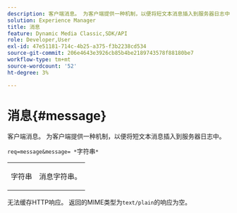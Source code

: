```yaml
---
description: 客户端消息。 为客户端提供一种机制，以便将短文本消息插入到服务器日志中。
solution: Experience Manager
title: 消息
feature: Dynamic Media Classic,SDK/API
role: Developer,User
exl-id: 47e51181-714c-4b25-a375-f3b2238cd534
source-git-commit: 206e4643e3926cb85b4be2189743578f88180be7
workflow-type: tm+mt
source-wordcount: '52'
ht-degree: 3%

---
```


# 消息{#message}

客户端消息。 为客户端提供一种机制，以便将短文本消息插入到服务器日志中。

`req=message&message= *`字符串`*`

<table id="simpletable_9AF29AA336C4447BBC2FD4A7D43ED91B"> 
 <tr class="strow"> 
  <td class="stentry"> <p><span class="varname">字符串</span> </p> </td> 
  <td class="stentry"> <p>消息字符串。 </p></td> 
 </tr> 
</table>

无法缓存HTTP响应。 返回的MIME类型为`text/plain`的响应为空。
